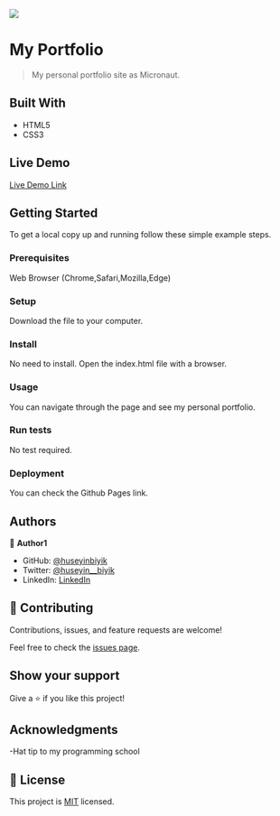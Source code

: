 ![](https://img.shields.io/badge/Microverse-blueviolet)

# My Portfolio

> My personal portfolio site as Micronaut.


## Built With

- HTML5
- CSS3

## Live Demo

[Live Demo Link](https://huseyinbiyik.github.io/personal-portfolio/)


## Getting Started

To get a local copy up and running follow these simple example steps.

### Prerequisites

Web Browser (Chrome,Safari,Mozilla,Edge)

### Setup

Download the file to your computer.

### Install

No need to install. Open the index.html file with a browser.

### Usage

You can navigate through the page and see my personal portfolio.

### Run tests

No test required.

### Deployment

You can check the Github Pages link.



## Authors

👤 **Author1**

- GitHub: [@huseyinbiyik](https://github.com/huseyinbiyik)
- Twitter: [@huseyin__biyik](https://twitter.com/huseyin__biyik)
- LinkedIn: [LinkedIn](https://www.linkedin.com/in/huseyin-b%C4%B1y%C4%B1k/)

## 🤝 Contributing

Contributions, issues, and feature requests are welcome!

Feel free to check the [issues page](../../issues/).

## Show your support

Give a ⭐️ if you like this project!

## Acknowledgments

-Hat tip to my programming school

## 📝 License

This project is [MIT](./MIT.md) licensed.

